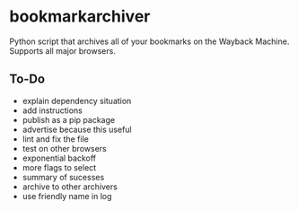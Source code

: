 # bookmarkarchiver
Python script that archives all of your bookmarks on the Wayback Machine. Supports all major browsers.

## To-Do
- explain dependency situation
- add instructions
- publish as a pip package
- advertise because this useful
- lint and fix the file
- test on other browsers
- exponential backoff
- more flags to select
- summary of sucesses
- archive to other archivers
- use friendly name in log